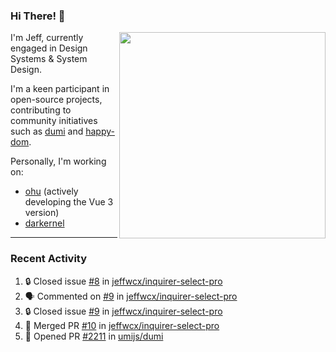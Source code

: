 ### Hi There! 👋

[<img src="https://github-contribution-stats.vercel.app/api/?username=jeffwcx" align="right" width="330" />](https://github.com/jeffwcx)

I'm Jeff, currently engaged in Design Systems & System Design.

I'm a keen participant in open-source projects, contributing to community initiatives such as [dumi](https://github.com/umijs/dumi) and [happy-dom](https://github.com/capricorn86/happy-dom).

Personally, I'm working on: 
+ [ohu](https://github.com/jeffwcx/ohu-mobile) (actively developing the Vue 3 version)
+ [darkernel](https://github.com/darkernel)


----

### Recent Activity

<!--START_SECTION:activity-->
1. 🔒 Closed issue [#8](https://github.com/jeffwcx/inquirer-select-pro/issues/8) in [jeffwcx/inquirer-select-pro](https://github.com/jeffwcx/inquirer-select-pro)
2. 🗣 Commented on [#9](https://github.com/jeffwcx/inquirer-select-pro/issues/9#issuecomment-2445139470) in [jeffwcx/inquirer-select-pro](https://github.com/jeffwcx/inquirer-select-pro)
3. 🔒 Closed issue [#9](https://github.com/jeffwcx/inquirer-select-pro/issues/9) in [jeffwcx/inquirer-select-pro](https://github.com/jeffwcx/inquirer-select-pro)
4. 🎉 Merged PR [#10](https://github.com/jeffwcx/inquirer-select-pro/pull/10) in [jeffwcx/inquirer-select-pro](https://github.com/jeffwcx/inquirer-select-pro)
5. 💪 Opened PR [#2211](https://github.com/umijs/dumi/pull/2211) in [umijs/dumi](https://github.com/umijs/dumi)
<!--END_SECTION:activity-->
